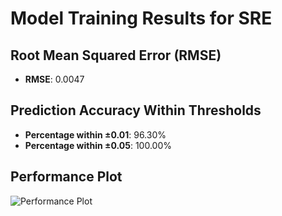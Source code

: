 # Model Training Results for SRE

## Root Mean Squared Error (RMSE)
- **RMSE**: 0.0047

## Prediction Accuracy Within Thresholds
- **Percentage within ±0.01**: 96.30%
- **Percentage within ±0.05**: 100.00%

## Performance Plot
![Performance Plot](../imgs/SRE.png)
